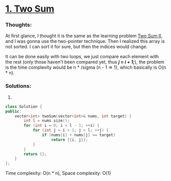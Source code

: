 # [1. Two Sum](https://leetcode.com/problems/two-sum/description/)

### Thoughts:

At first glance, I thought it is the same as the learning problem [Two Sum II](https://leetcode.com/explore/learn/card/array-and-string/205/array-two-pointer-technique/1153/), and I was gonna use the two-pointer technique. Then I realized this array is not sorted. I can sort it for sure, but then the indices would change.

It can be done easily with two loops, we just compare each element with the rest (only those haven't been compared yet, thus ***j = i + 1;***), the problem is the time complexity would be n * /sigma (n - 1 => 1), which basically is O(n * n).



### Solutions:

1. 
```C++
class Solution {
public:
    vector<int> twoSum(vector<int>& nums, int target) {
        int l = nums.size();
        for (int i = 0; i < l - 1; ++i) {
            for (int j = i + 1; j < l; ++j) {
                if (nums[i] + nums[j] == target)
                    return {{i, j}};
            }
        }
        return {};
    }
};
```
Time complexity: O(n * n), Space complexity: O(1)
